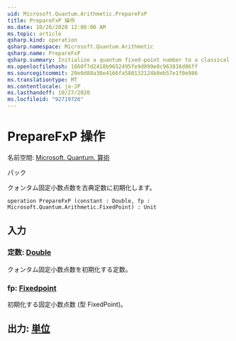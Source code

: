 ```yaml
---
uid: Microsoft.Quantum.Arithmetic.PrepareFxP
title: PrepareFxP 操作
ms.date: 10/26/2020 12:00:00 AM
ms.topic: article
qsharp.kind: operation
qsharp.namespace: Microsoft.Quantum.Arithmetic
qsharp.name: PrepareFxP
qsharp.summary: Initialize a quantum fixed-point number to a classical constant.
ms.openlocfilehash: 1860f7d2418b9652495fe9d899e8c963816d86ff
ms.sourcegitcommit: 29e0d88a30e4166fa580132124b0eb57e1f0e986
ms.translationtype: MT
ms.contentlocale: ja-JP
ms.lasthandoff: 10/27/2020
ms.locfileid: "92719726"
---
```

# <a name="preparefxp-operation"></a>PrepareFxP 操作

名前空間: [Microsoft. Quantum. 算術](xref:Microsoft.Quantum.Arithmetic)

パック [](https://nuget.org/packages/)


クォンタム固定小数点数を古典定数に初期化します。

```qsharp
operation PrepareFxP (constant : Double, fp : Microsoft.Quantum.Arithmetic.FixedPoint) : Unit
```


## <a name="input"></a>入力

### <a name="constant--double"></a>定数: [Double](xref:microsoft.quantum.lang-ref.double)

クォンタム固定小数点数を初期化する定数。


### <a name="fp--fixedpoint"></a>fp: [Fixedpoint](xref:Microsoft.Quantum.Arithmetic.FixedPoint)

初期化する固定小数点数 (型 FixedPoint)。



## <a name="output--unit"></a>出力: [単位](xref:microsoft.quantum.lang-ref.unit)


